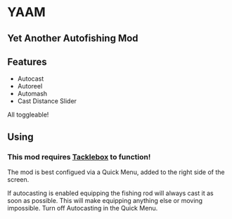 # YAAM
## Yet Another Autofishing Mod

## Features
- Autocast
- Autoreel
- Automash
- Cast Distance Slider

All toggleable!

## Using
### This mod requires [Tacklebox](https://thunderstore.io/c/webfishing/p/PuppyGirl/TackleBox/) to function!
The mod is best configued via a Quick Menu, added to the right side of the screen.

If autocasting is enabled equipping the fishing rod will always cast it as soon as possible. This will make equipping anything else or moving impossible. Turn off Autocasting in the Quick Menu.